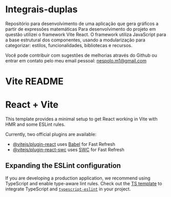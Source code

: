 # Integrais-duplas
 Repositório para desenvolvimento de uma aplicação que gera gráficos a partir de expressões matemáticas
 Para desenvolvimento do projeto em questão utilizei o framework Vite React. O framework utiliza JavaScript para a base estrutural dos componentes, usando a modularização para categorizar: estilos, funcionalidades, bibliotecas e recursos.

Você pode contribuir com sugestões de melhorias através do Github ou entrar em contato pelo meu email pessoal: nespolo.m1@gmail.com

# Vite README
# React + Vite

This template provides a minimal setup to get React working in Vite with HMR and some ESLint rules.

Currently, two official plugins are available:

- [@vitejs/plugin-react](https://github.com/vitejs/vite-plugin-react/blob/main/packages/plugin-react/README.md) uses [Babel](https://babeljs.io/) for Fast Refresh
- [@vitejs/plugin-react-swc](https://github.com/vitejs/vite-plugin-react-swc) uses [SWC](https://swc.rs/) for Fast Refresh

## Expanding the ESLint configuration

If you are developing a production application, we recommend using TypeScript and enable type-aware lint rules. Check out the [TS template](https://github.com/vitejs/vite/tree/main/packages/create-vite/template-react-ts) to integrate TypeScript and [`typescript-eslint`](https://typescript-eslint.io) in your project.
